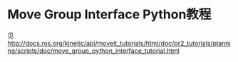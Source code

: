 # Move Group Interface Python教程

见<http://docs.ros.org/kinetic/api/moveit_tutorials/html/doc/pr2_tutorials/planning/scripts/doc/move_group_python_interface_tutorial.html>